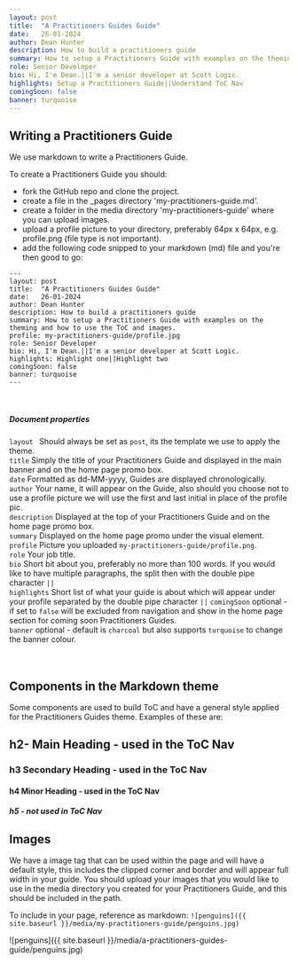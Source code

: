 ```yaml
---
layout: post
title:  "A Practitioners Guides Guide"
date:   26-01-2024
author: Dean Hunter
description: How to build a practitioners guide
summary: How to setup a Practitioners Guide with examples on the theming and how to use the ToC and images.
role: Senior Developer
bio: Hi, I'm Dean.||I'm a senior developer at Scott Logic.
highlights: Setup a Practitioners Guide||Understand ToC Nav
comingSoon: false
banner: turquoise
---
```


## Writing a Practitioners Guide

We use markdown to write a Practitioners Guide.

To create a Practitioners Guide you should:
- fork the GitHub repo and clone the project.
- create a file in the _pages directory 'my-practitioners-guide.md'.
- create a folder in the media directory 'my-practitioners-guide' where you can upload images.
- upload a profile picture to your directory, preferably 64px x 64px, e.g. profile.png (file type is not important).
- add the following code snipped to your markdown (md) file and you're then good to go:

```
---
layout: post
title:  "A Practitioners Guides Guide"
date:   26-01-2024
author: Dean Hunter
description: How to build a practitioners guide
summary: How to setup a Practitioners Guide with examples on the theming and how to use the ToC and images.
profile: my-practitioners-guide/profile.jpg
role: Senior Developer
bio: Hi, I'm Dean.||I'm a senior developer at Scott Logic.
highlights: Highlight one||Highlight two
comingSoon: false
banner: turquoise
---
```
  <br />
 
##### Document properties

```layout ``` Should always be set as ```post```, its the template we use to apply the theme.\
```title``` Simply the title of your Practitioners Guide and displayed in the main banner and on the home page promo box.\
```date``` Formatted as dd-MM-yyyy, Guides are displayed chronologically.\
```author``` Your name, it will appear on the Guide, also should you choose not to use a profile picture we will use the first and last initial in place of the profile pic.\
```description``` Displayed at the top of your Practitioners Guide and on the home page promo box.\
```summary``` Displayed on the home page promo under the visual element.\
```profile``` Picture you uploaded ```my-practitioners-guide/profile.png```.\
```role``` Your job title.\
```bio``` Short bit about you, preferably no more than 100 words.  If you would like to have multiple paragraphs, the split then with the double pipe character ```||```\
```highlights``` Short list of what your guide is about which will appear under your profile separated by the double pipe character ```||```
```comingSoon``` optional - if set to ```false``` will be excluded from navigation and show in the home page section for coming soon Practitioners Guides.\
```banner``` optional - default is ```charcoal``` but also supports ```turquoise``` to change the banner colour.
  <br />
  <br />
  <br />
 
## Components in the Markdown theme

Some components are used to build ToC and have a general style applied for the Practitioners Guides theme.  Examples of these are:

## h2- Main Heading - used in the ToC Nav

### h3 Secondary Heading - used in the ToC Nav

#### h4 Minor Heading - used in the ToC Nav

##### h5 - not used in ToC Nav


## Images

We have a image tag that can be used within the page and will have a default style, this includes the clipped corner and border and will appear full width in your guide.  You should upload your images that you would like to use in the media directory you created for your Practitioners Guide, and this should be included in the path.

To include in your page, reference as markdown: ```![penguins]({{ site.baseurl }}/media/my-practitioners-guide/penguins.jpg)```

![penguins]({{ site.baseurl }}/media/a-practitioners-guides-guide/penguins.jpg)